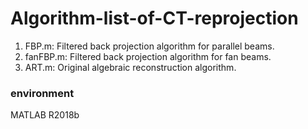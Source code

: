 # Algorithm-list-of-CT-reprojection
1. FBP.m: Filtered back projection algorithm for parallel beams. 
2. fanFBP.m: Filtered back projection algorithm for fan beams. 
3. ART.m: Original algebraic reconstruction algorithm. 


### environment
MATLAB R2018b
